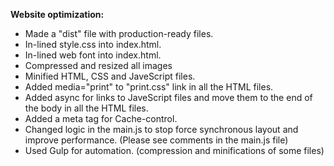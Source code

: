  **Website optimization:**
* Made a "dist" file with production-ready files.
* In-lined style.css into index.html.
* In-lined web font into index.html.
* Compressed  and resized all images
* Minified HTML, CSS and JaveScript files.
* Added media="print" to "print.css" link in all the HTML files. 
* Added async for links to JaveScript files and move them to the end of the body in all the HTML files.
* Added a meta tag for Cache-control.
* Changed logic in the main.js to stop force synchronous layout and improve performance.
  (Please see comments in the main.js file)
* Used Gulp for automation. (compression and minifications of some files) 
